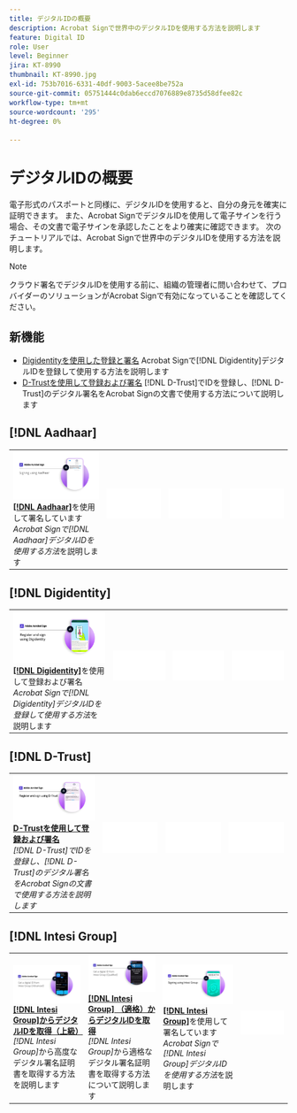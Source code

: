 ```yaml
---
title: デジタルIDの概要
description: Acrobat Signで世界中のデジタルIDを使用する方法を説明します
feature: Digital ID
role: User
level: Beginner
jira: KT-8990
thumbnail: KT-8990.jpg
exl-id: 753b7016-6331-40df-9003-5acee8be752a
source-git-commit: 05751444c0dab6eccd7076889e8735d58dfee82c
workflow-type: tm+mt
source-wordcount: '295'
ht-degree: 0%

---
```


# デジタルIDの概要

電子形式のパスポートと同様に、デジタルIDを使用すると、自分の身元を確実に証明できます。 また、Acrobat SignでデジタルIDを使用して電子サインを行う場合、その文書で電子サインを承認したことをより確実に確認できます。 次のチュートリアルでは、Acrobat Signで世界中のデジタルIDを使用する方法を説明します。

>[!NOTE]
>
>クラウド署名でデジタルIDを使用する前に、組織の管理者に問い合わせて、プロバイダーのソリューションがAcrobat Signで有効になっていることを確認してください。

## 新機能

* [Digidentityを使用した登録と署名](digidentity-sign.md)
Acrobat Signで[!DNL Digidentity]デジタルIDを登録して使用する方法を説明します
* [D-Trustを使用して登録および署名](d-trust.md)
[!DNL D-Trust]でIDを登録し、[!DNL D-Trust]のデジタル署名をAcrobat Signの文書で使用する方法について説明します

## [!DNL Aadhaar]

<table style="table-layout:fixed">
<tr>
 <td>
    <a href="aadhaar-sign.md">
      <img alt="を使用した署名 [!DNL Aadhaar]" src="assets/Aadhaarsign_1280.png" />
    </a>
    <div>
    <a href="aadhaar-sign.md"><strong>[!DNL Aadhaar]</strong></a>を使用して署名しています
    </div>
    <em>Acrobat Signで[!DNL Aadhaar]デジタルIDを使用する方法</em>を説明します
    <br>
  </td>
  <td>
    <img alt="スペーサー" src="../assets/Whitespacer.png" />
    <div>
    <br>
  </td>
  <td>
    <img alt="スペーサー" src="../assets/Whitespacer.png" />
    <div>
    <br>
  </td>
  <td>
    <img alt="スペーサー" src="../assets/Whitespacer.png" />
    <div>
    <br>
  </td>
</tr>
</table>

## [!DNL Digidentity]

<table style="table-layout:fixed">
<tr>
  <td>
    <a href="digidentity-sign.md">
      <img alt="[!DNL Digidentity]デジタルIDを使用して登録および署名" src="assets/Digidentitysign_1280.png" />
    </a>
    <div>
    <a href="digidentity-sign.md"><strong>[!DNL Digidentity]</strong></a>を使用して登録および署名
    </div>
    <em>Acrobat Signで[!DNL Digidentity]デジタルIDを登録して使用する方法</em>を説明します
    <br>
  </td>
  <td>
    <img alt="スペーサー" src="../assets/Whitespacer.png" />
    <div>
    <br>
  </td>
  <td>
    <img alt="スペーサー" src="../assets/Whitespacer.png" />
    <div>
    <br>
  </td>
  <td>
    <img alt="スペーサー" src="../assets/Whitespacer.png" />
    <div>
    <br>
  </td>
</tr>
</table>

## [!DNL D-Trust]

<table style="table-layout:fixed">
<tr>
  <td>
    <a href="d-trust.md">
      <img alt="D-Trustを使用した登録と署名" src="assets/Dtrust.png" />
    </a>
    <div>
    <a href="d-trust.md"><strong>D-Trustを使用して登録および署名</strong></a>
    </div>
    <em>[!DNL D-Trust]でIDを登録し、[!DNL D-Trust]のデジタル署名をAcrobat Signの文書で使用する方法を説明します</em>
    <br>
  </td>
  <td>
    <img alt="スペーサー" src="../assets/Whitespacer.png" />
    <div>
    <br>
  </td>
  <td>
    <img alt="スペーサー" src="../assets/Whitespacer.png" />
    <div>
    <br>
  </td>
  <td>
    <img alt="スペーサー" src="../assets/Whitespacer.png" />
    <div>
    <br>
  </td>
  </tr>
  </table>

## [!DNL Intesi Group]

<table style="table-layout:fixed">
<tr>
  <td>
    <a href="intesi-advanced.md">
      <img alt="Intesi Group (Advanced)からデジタルIDを取得" src="assets/IntesiAdvanced_1280.png" />
    </a>
    <div>
    <a href="intesi-advanced.md"><strong>[!DNL Intesi Group]からデジタルIDを取得（上級）</strong></a>
    </div>
    <em>[!DNL Intesi Group]</em>から高度なデジタル署名証明書を取得する方法を説明します
    <br>
  </td>
  <td>
    <a href="intesi-qualified.md">
      <img alt="[!DNL Intesi Group]からデジタルIDを取得（適格）" src="assets/IntesiQualified_1280.png" />
    </a>
    <div>
    <a href="intesi-qualified.md"><strong>[!DNL Intesi Group] （適格）からデジタルIDを取得</strong></a>
    </div>
    <em>[!DNL Intesi Group]</em>から適格なデジタル署名証明書を取得する方法について説明します
    <br>
  </td>
  <td>
    <a href="intesi-sign.md">
      <img alt="Intesi Groupを使用した署名" src="assets/IntesiSign_1280.png" />
    </a>
    <div>
    <a href="intesi-sign.md"><strong>[!DNL Intesi Group]</strong></a>を使用して署名しています
    </div>
    <em>Acrobat Signで[!DNL Intesi Group]デジタルIDを使用する方法</em>を説明します
    <br>
  </td>
  <td>
    <img alt="スペーサー" src="../assets/Whitespacer.png" />
    <div>
    <br>
  </td>
</tr>
</table>
